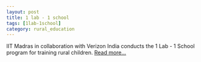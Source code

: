 ```yaml
---
layout: post
title: 1 lab - 1 school 
tags: [1lab-1school]
category: rural_education
---
```


IIT Madras in collaboration with Verizon India conducts the 1 Lab - 1 School program for training rural children. 
[Read more...](https://timesofindia.indiatimes.com/home/education/news/verizon-india-iit-madras-to-train-rural-students/articleshow/74249178.cms)
